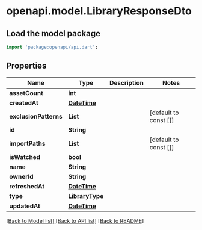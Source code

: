 # openapi.model.LibraryResponseDto

## Load the model package
```dart
import 'package:openapi/api.dart';
```

## Properties
Name | Type | Description | Notes
------------ | ------------- | ------------- | -------------
**assetCount** | **int** |  | 
**createdAt** | [**DateTime**](DateTime.md) |  | 
**exclusionPatterns** | **List<String>** |  | [default to const []]
**id** | **String** |  | 
**importPaths** | **List<String>** |  | [default to const []]
**isWatched** | **bool** |  | 
**name** | **String** |  | 
**ownerId** | **String** |  | 
**refreshedAt** | [**DateTime**](DateTime.md) |  | 
**type** | [**LibraryType**](LibraryType.md) |  | 
**updatedAt** | [**DateTime**](DateTime.md) |  | 

[[Back to Model list]](../README.md#documentation-for-models) [[Back to API list]](../README.md#documentation-for-api-endpoints) [[Back to README]](../README.md)



